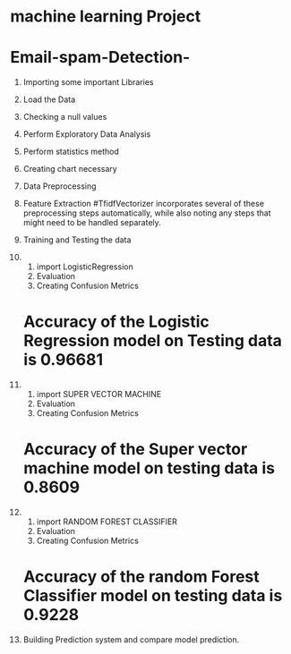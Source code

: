 # machine learning Project 
# Email-spam-Detection-
1. Importing some important Libraries 
2. Load the Data
3. Checking a null values
4. Perform Exploratory Data Analysis
5. Perform statistics method
6. Creating chart necessary 
7. Data Preprocessing
8. Feature Extraction  #TfidfVectorizer incorporates several of these preprocessing steps automatically, while also noting any steps that might need to be handled separately.
9. Training and Testing the data


10.  1. import LogisticRegression
     2. Evaluation
     3. Creating Confusion Metrics
      # Accuracy of the Logistic Regression model on Testing data is  0.96681

12. 1. import SUPER VECTOR MACHINE
    2. Evaluation
    3. Creating Confusion Metrics
    # Accuracy of the Super vector machine model on testing data is 0.8609

13.   1. import RANDOM FOREST CLASSIFIER
      2. Evaluation
      3. Creating Confusion Metrics
      # Accuracy of the random Forest Classifier model on testing data is 0.9228
   
14.   Building Prediction system and compare model prediction.
   
       



